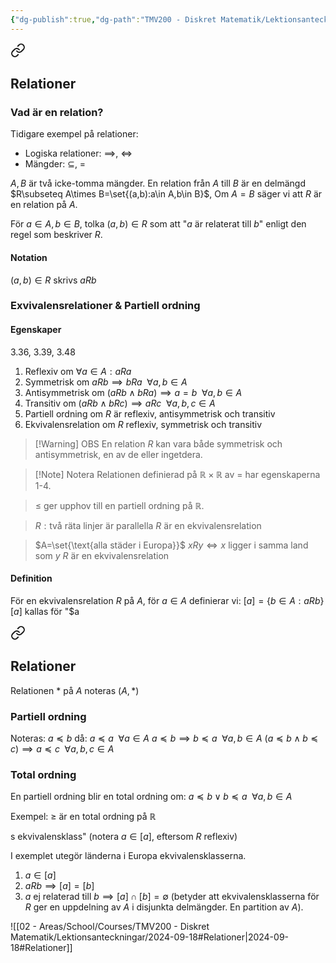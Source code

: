 ```yaml
---
{"dg-publish":true,"dg-path":"TMV200 - Diskret Matematik/Lektionsanteckningar/Samlingar/Relationer.md","permalink":"/TMV200 - Diskret Matematik/Lektionsanteckningar/Samlingar/Relationer/"}
---
```



<div class="transclusion internal-embed is-loaded"><a class="markdown-embed-link" href="/tmv-200-diskret-matematik/lektionsanteckningar/2024-09-16/#relationer" aria-label="Open link"><svg xmlns="http://www.w3.org/2000/svg" width="24" height="24" viewBox="0 0 24 24" fill="none" stroke="currentColor" stroke-width="2" stroke-linecap="round" stroke-linejoin="round" class="svg-icon lucide-link"><path d="M10 13a5 5 0 0 0 7.54.54l3-3a5 5 0 0 0-7.07-7.07l-1.72 1.71"></path><path d="M14 11a5 5 0 0 0-7.54-.54l-3 3a5 5 0 0 0 7.07 7.07l1.71-1.71"></path></svg></a><div class="markdown-embed">



## Relationer

### Vad är en relation?

Tidigare exempel på relationer:

- Logiska relationer: $\implies$, $\iff$
- Mängder: $\subseteq$, $=$

$A, B$ är två icke-tomma mängder. En relation från $A$ till $B$ är en delmängd $R\subseteq A\times B=\set{(a,b):a\in A,b\in B}$, Om $A=B$ säger vi att $R$ är en relation på $A$. 

För $a\in A,b\in B$, tolka $(a,b)\in R$ som att "$a$ är relaterat till $b$" enligt den regel som beskriver $R$.

#### Notation

$(a,b)\in R$ skrivs $a R b$

### Exvivalensrelationer & Partiell ordning

#### Egenskaper

3.36, 3.39, 3.48

1. Reflexiv om $\forall a\in A: a R a$
2. Symmetrisk om $a R b\implies b R a\enspace\forall a,b\in A$
3. Antisymmetrisk om $(a R b \land b R a)\implies a=b\enspace\forall a,b\in A$
4. Transitiv om $(a R b \land b R c)\implies a R c\enspace\forall a,b,c\in A$
5. Partiell ordning om $R$ är reflexiv, antisymmetrisk och transitiv
6. Ekvivalensrelation om $R$ reflexiv, symmetrisk och transitiv

> [!Warning] OBS
> En relation $R$ kan vara både symmetrisk och antisymmetrisk, en av de eller ingetdera.

> [!Note] Notera
> Relationen definierad på $\mathbb{R}\times\mathbb{R}$ av $=$ har egenskaperna 1-4.

> $\leq$ ger upphov till en partiell ordning på $\mathbb{R}$.

> $R: \text{två räta linjer är parallella}$
> $R$ är en ekvivalensrelation

> $A=\set{\text{alla städer i Europa}}$
> $xRy\iff x$ ligger i samma land som $y$
> $R$ är en ekvivalensrelation


#### Definition

För en ekvivalensrelation $R$ på $A$, för $a\in A$ definierar vi: $[a]=\{b\in A:aRb\}$
$[a]$ kallas för "$a


<div class="transclusion internal-embed is-loaded"><a class="markdown-embed-link" href="/tmv-200-diskret-matematik/lektionsanteckningar/2024-09-18/#relationer" aria-label="Open link"><svg xmlns="http://www.w3.org/2000/svg" width="24" height="24" viewBox="0 0 24 24" fill="none" stroke="currentColor" stroke-width="2" stroke-linecap="round" stroke-linejoin="round" class="svg-icon lucide-link"><path d="M10 13a5 5 0 0 0 7.54.54l3-3a5 5 0 0 0-7.07-7.07l-1.72 1.71"></path><path d="M14 11a5 5 0 0 0-7.54-.54l-3 3a5 5 0 0 0 7.07 7.07l1.71-1.71"></path></svg></a><div class="markdown-embed">



## Relationer

Relationen $*$ på $A$ noteras $(A,*)$

### Partiell ordning

Noteras: $a\preceq b$ då:
$a\preceq a\enspace\forall a\in A$
$a\preceq b\implies b\preceq a\enspace\forall a,b\in A$
$(a\preceq b\land b\preceq c)\implies a\preceq c\enspace\forall a,b,c\in A$

### Total ordning

En partiell ordning blir en total ordning om: $a\preceq b\lor b\preceq a\enspace\forall a,b\in A$

Exempel: $\geq$ är en total ordning på $\mathbb{R}$


</div></div>

s ekvivalensklass" (notera $a\in[a]$, eftersom $R$ reflexiv)

I exemplet utegör länderna i Europa ekvivalensklasserna.

1. $a\in[a]$
2. $aRb\implies[a]=[b]$
3. $a$ ej relaterad till $b\implies[a]\cap[b]=\emptyset$ (betyder att ekvivalensklasserna för $R$ ger en uppdelning av $A$ i disjunkta delmängder. En partition av $A$).

</div></div>


![[02 - Areas/School/Courses/TMV200 - Diskret Matematik/Lektionsanteckningar/2024-09-18#Relationer\|2024-09-18#Relationer]]
